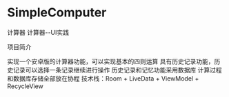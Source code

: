 # SimpleComputer
计算器
计算器--UI实践

项目简介

实现一个安卓版的计算器功能，可以实现基本的四则运算
具有历史记录功能，历史记录可以选择一条记录继续进行操作
历史记录和记忆功能采用数据库
计算过程和数据库存储全部放在协程
技术栈：Room + LiveData + ViewModel + RecycleView
